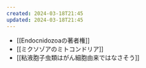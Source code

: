 ```yaml
---
created: 2024-03-18T21:45
updated: 2024-03-18T21:45
---
```

- [[Endocnidozoaの著者権]]
- [[ミクソゾアのミトコンドリア]]
- [[粘液胞子虫類はがん細胞由来ではなさそう]]